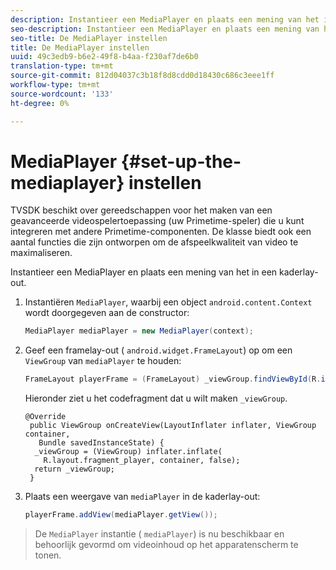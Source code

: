 ```yaml
---
description: Instantieer een MediaPlayer en plaats een mening van het in een kaderlay-out.
seo-description: Instantieer een MediaPlayer en plaats een mening van het in een kaderlay-out.
seo-title: De MediaPlayer instellen
title: De MediaPlayer instellen
uuid: 49c3edb9-b6e2-49f8-b4aa-f230af7de6b0
translation-type: tm+mt
source-git-commit: 812d04037c3b18f8d8cdd0d18430c686c3eee1ff
workflow-type: tm+mt
source-wordcount: '133'
ht-degree: 0%

---
```



# MediaPlayer {#set-up-the-mediaplayer} instellen

TVSDK beschikt over gereedschappen voor het maken van een geavanceerde videospelertoepassing (uw Primetime-speler) die u kunt integreren met andere Primetime-componenten. De klasse biedt ook een aantal functies die zijn ontworpen om de afspeelkwaliteit van video te maximaliseren.

Instantieer een MediaPlayer en plaats een mening van het in een kaderlay-out.

1. Instantiëren `MediaPlayer`, waarbij een object `android.content.Context` wordt doorgegeven aan de constructor:

   ```java
   MediaPlayer mediaPlayer = new MediaPlayer(context);
   ```

1. Geef een framelay-out ( `android.widget.FrameLayout`) op om een `ViewGroup` van `mediaPlayer` te houden:

   ```java
   FrameLayout playerFrame = (FrameLayout) _viewGroup.findViewById(R.id.playerFrame);
   ```

   Hieronder ziet u het codefragment dat u wilt maken `_viewGroup`.

   ```
   @Override 
    public ViewGroup onCreateView(LayoutInflater inflater, ViewGroup container, 
      Bundle savedInstanceState) { 
     _viewGroup = (ViewGroup) inflater.inflate( 
       R.layout.fragment_player, container, false); 
     return _viewGroup; 
    }
   ```

1. Plaats een weergave van `mediaPlayer` in de kaderlay-out:

   ```java
   playerFrame.addView(mediaPlayer.getView());
   ```

>De `MediaPlayer` instantie ( `mediaPlayer`) is nu beschikbaar en behoorlijk gevormd om videoinhoud op het apparatenscherm te tonen.